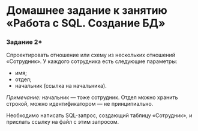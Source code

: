 # Домашнее задание к занятию «Работа с SQL. Создание БД»

### Задание 2*

Спроектировать отношение или схему из нескольких отношений «Сотрудник». У каждого сотрудника есть следующие параметры:

- имя;
- отдел;
- начальник (ссылка на начальника).

_Примечание:_ начальник — тоже сотрудник. Отдел можно хранить строкой, можно идентификатором — не принципиально.

Необходимо написать SQL-запрос, создающий таблицу «Сотрудник», и прислать ссылку на файл с этим запросом.

